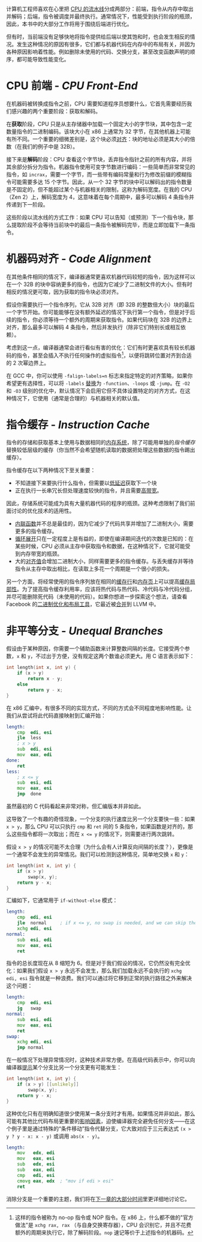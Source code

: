 计算机工程师喜欢在心里把 [CPU 的流水线](https://en.algorithmica.org/hpc/pipelining)分成两部分：前端，指令从内存中取出并解码；后端，指令被调度并最终执行。通常情况下，性能受到执行阶段的瓶颈，因此，本书中的大部分工作将用于围绕后端进行优化。

但有时，当前端没有足够快地将指令提供给后端以使其饱和时，也会发生相反的情况。发生这种情况的原因有很多，它们都与机器代码在内存中的布局有关，并因为各种原因影响着性能。例如删除未使用的代码、交换分支，甚至改变函数声明的顺序，都可能导致性能变化。

# CPU 前端 - *CPU Front-End*

在机器码被转换成指令之前，CPU 需要知道程序员想要什么，它首先需要经历我们感兴趣的两个重要阶段：获取和解码。

在**获取**阶段，CPU 只是从主存储器中加载一个固定大小的字节块，其中包含一定数量指令的二进制编码。该块大小在 x86 上通常为 32 字节，在其他机器上可能有所不同。一个重要的细微差别是，这个块必须[对齐](https://en.algorithmica.org/hpc/cpu-cache/cache-lines)：块的地址必须是其大小的倍数（在我们的例子中是 32B）。

接下来是**解码**阶段：CPU 查看这个字节块，丢弃指令指针之前的所有内容，并将其余部分拆分为指令。机器指令使用可变字节数进行编码：一些简单而非常常见的指令，如 `incrax`，需要一个字节，而一些带有编码常量和行为修改前缀的模糊指令可能需要多达 15 个字节。因此，从一个 32 字节的块中可以解码出的指令数量是不固定的，但不能超过某个与机器相关的限制，这称为解码宽度。在我的 CPU （Zen 2）上，解码宽度为 4，这意味着在每个周期中，最多可以解码 4 条指令并传递到下一阶段。

这些阶段以流水线的方式工作：如果 CPU 可以告知（或预测）下一个指令块，那么提取阶段不会等待当前块中的最后一条指令被解码完毕，而是立即加载下一条指令。

# 机器码对齐 - *Code Alignment*

在其他条件相同的情况下，编译器通常更喜欢机器代码较短的指令，因为这样可以在一个 32B 的块中容纳更多的指令，也因为它减少了二进制文件的大小。但有时相反的情况更可取，因为获取的指令块必须对齐。

假设你需要执行一个指令序列，它从 32B 对齐（即 32B 的整数倍大小）块的最后一个字节开始。你可能能够在没有额外延迟的情况下执行第一个指令，但是对于后续的指令，你必须等待一个额外的周期来获取指令。如果代码块在 32B 的边界上对齐，那么最多可以解码 4 条指令，然后并发执行（除非它们特别长或相互依赖）。

考虑到这一点，编译器通常会进行看似有害的优化：它们有时更喜欢具有较长机器码的指令，甚至会插入不执行任何操作的虚拟指令[^1]，以便将跳转位置对齐到合适的 2 次幂边界上。

在 GCC 中，你可以使用 `-falign-labels=n` 标志来指定特定的对齐策略，如果你希望更有选择性，可以将 `-labels` [替换](https://gcc.gnu.org/onlinedocs/gcc/Optimize-Options.html)为 `-function`、`-loops` 或 `-jump`。在 `-O2` 和 `-O3` 级别的优化中，默认情况下会启用它但不具体设置特定的对齐方式，在这种情况下，它使用（通常是合理的）与机器相关的默认值。

# 指令缓存 - *Instruction Cache*

指令的存储和获取基本上使用与数据相同的[内存系统](https://en.algorithmica.org/hpc/cpu-cache)，除了可能用单独的*指令缓存*替换较低层级的缓存（你当然不会希望随机读取的数据把处理这些数据的指令踢出缓存）。

指令缓存在以下两种情况下至关重要：

+ 不知道接下来要执行什么指令，但需要以[低延迟](https://en.algorithmica.org/hpc/cpu-cache/latency)获取下一个块
+ 正在执行一长串冗长但处理速度较快的指令，并且需要[高带宽](https://en.algorithmica.org/hpc/cpu-cache/bandwidth)。

因此，存储系统可能成为具有大量机器代码的程序的瓶颈。这种考虑限制了我们前面讨论的优化技术的适用性。

+ [内联函数](https://en.algorithmica.org/hpc/architecture/functions)并不总是最佳的，因为它减少了代码共享并增加了二进制大小，需要更多的指令缓存。
+ [循环展开](https://en.algorithmica.org/hpc/architecture/loops)只在一定程度上是有益的，即使在编译期间迭代的次数是已知的：在某些时候，CPU 必须从主存中获取指令和数据，在这种情况下，它就可能受到内存带宽的瓶颈。
+ 大的[对齐值](https://en.algorithmica.org/hpc/architecture/layout/#code-alignment)会增加二进制大小，同样需要更多的指令缓存。与丢失缓存并等待指令从主存中取出相比，在读取上多花一个周期是一个很小的损失。

另一个方面，将经常使用的指令序列放在相同的[缓存行](https://en.algorithmica.org/hpc/cpu-cache/cache-lines)和[内存页](https://en.algorithmica.org/hpc/cpu-cache/paging)上可以提高[缓存局部性](https://en.algorithmica.org/hpc/external-memory/locality)。为了提高指令缓存利用率，应该将热代码与热代码、冷代码与冷代码分组，并尽可能删除死代码（未使用的代码）。如果你想进一步探索这个想法，请查看 Facebook 的[二进制优化和布局工具](https://engineering.fb.com/2018/06/19/data-infrastructure/accelerate-large-scale-applications-with-bolt/)，它最近被[合并](https://github.com/llvm/llvm-project/commit/4c106cfdf7cf7eec861ad3983a3dd9a9e8f3a8ae)到 LLVM 中。

# 非平等分支 - *Unequal Branches*

假设由于某种原因，你需要一个辅助函数来计算整数间隔的长度。它接受两个参数，`x` 和 `y`，不过出于方便，没有规定这两个数谁必须更大。用 C 语言表示如下：

```C
int length(int x, int y) {
    if (x > y)
        return x - y;
    else
        return y - x;
}
```

在 x86 汇编中，有很多不同的实现方式，不同的方式会不同程度地影响性能。让我们从尝试将此代码直接映射到汇编开始：

```asm
length:
    cmp  edi, esi
    jle  less
    ; x > y
    sub  edi, esi
    mov  eax, edi
done:
    ret
less:
    ; x <= y
    sub  esi, edi
    mov  eax, esi
    jmp  done
```

虽然最初的 C 代码看起来非常对称，但汇编版本并非如此。

这导致了一个有趣的奇怪现象，一个分支的执行速度比另一个分支要快一些：如果 `x > y`，那么 CPU 可以只执行 `cmp` 和 `ret` 间的 5 条指令，如果函数是对齐的，那么这些指令都将一次取出；而在 `x <= y` 的情况下，则需要进行两次跳转。

假设 `x > y` 的情况可能不太合理（为什么会有人计算反向间隔的长度？），更像是一个通常不会发生的异常情况。我们可以检测到这种情况，简单地交换 `x` 和 `y`：

```C
int length(int x, int y) {
    if (x > y)
        swap(x, y);
    return y - x;
}
```

汇编如下，它通常用于 `if-without-else` 模式：

```asm
length:
    cmp  edi, esi
    jle  normal     ; if x <= y, no swap is needed, and we can skip the xchg
    xchg edi, esi
normal:
    sub  esi, edi
    mov  eax, esi
    ret
```

指令的总长度现在从 8 缩短为 6。但是对于我们假设的情况，它仍然没有完全优化：如果我们假设 `x > y` 永远不会发生，那么我们加载永远不会执行的 `xchg edi, esi` 指令就是一种浪费。我们可以通过将它移到正常的执行路径之外来解决这个问题：

```asm
length:
    cmp  edi, esi
    jg   swap
normal:
    sub  esi, edi
    mov  eax, esi
    ret
swap:
    xchg edi, esi
    jmp normal
```

在一般情况下处理异常情况时，这种技术非常方便。在高级代码表示中，你可以向编译器[提示](https://en.algorithmica.org/hpc/compilation/situational)某个分支比另一个分支更有可能发生：

```C
int length(int x, int y) {
    if (x > y) [[unlikely]]
        swap(x, y);
    return y - x;
}
```

这种优化只有在明确知道很少使用某一条分支时才有用。如果情况并非如此，那么可能有其他比代码布局更重要的[影响因素](https://en.algorithmica.org/hpc/pipelining/hazards)，迫使编译器完全避免任何分支——在这个例子里是通过特殊的“条件移动”指令代替分支，它大致对应于三元表达式 `(x > y ? y - x: x - y)` 或调用 `abs(x - y)`。

```asm
length:
    mov   edx, edi
    mov   eax, esi
    sub   edx, esi
    sub   eax, edi
    cmp   edi, esi
    cmovg eax, edx  ; "mov if edi > esi"
    ret
```

消除分支是一个重要的主题，我们将在[下一章的大部分时间](https://en.algorithmica.org/hpc/pipelining/branching)里更详细地讨论它。


[^1]: 这样的指令被称为 no-op 指令或 NOP 指令。在 x86 上，什么都不做的"官方做法"是 `xchg rax, rax` （与自身交换寄存器），CPU 会识别它，并且不花费额外的周期来执行它，除了解码阶段。`nop` 速记等价于上述指令的机器码。